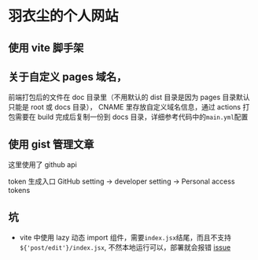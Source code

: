 # 羽衣尘的个人网站

## 使用 vite 脚手架

## 关于自定义 pages 域名，

前端打包后的文件在 doc 目录里（不用默认的 dist 目录是因为 pages 目录默认只能是 root 或 docs 目录），
CNAME 里存放自定义域名信息，通过 actions 打包需要在 build 完成后复制一份到 docs 目录，详细参考代码中的`main.yml`配置

## 使用 gist 管理文章

这里使用了 github api

token 生成入口 GitHub setting -> developer setting -> Personal access tokens

## 坑

- vite 中使用 lazy 动态 import 组件，需要`index.jsx`结尾，而且不支持`${'post/edit'}/index.jsx`, 不然本地运行可以，部署就会报错 [issue](https://github.com/vitejs/vite/issues/2130)
